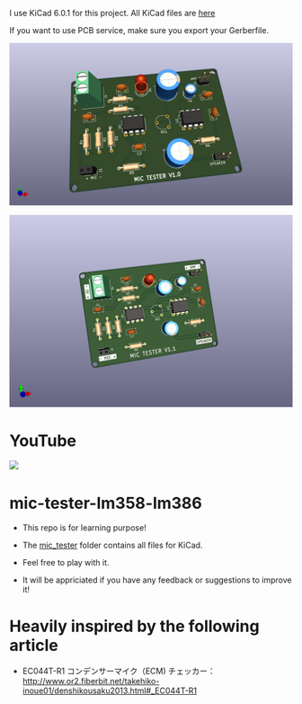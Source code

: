 I use KiCad 6.0.1 for this project. All KiCad files are [here](https://github.com/kawashimaken/mic-tester-lm358-lm386/tree/main/mic_tester)

If you want to use PCB service, make sure you export your Gerberfile.

![3d view](./pic/mic_tester.png)

![3d view v1.1](./pic/v1.1.jpg)

# YouTube

[![](https://img.youtube.com/vi/nFrnlTu5QJI/0.jpg)](https://www.youtube.com/watch?v=nFrnlTu5QJI)

# mic-tester-lm358-lm386


* This repo is for learning purpose!

* The [mic_tester](https://github.com/kawashimaken/mic-tester-lm358-lm386/tree/main/mic_tester) folder contains all files for KiCad.

* Feel free to play with it.

* It will be appriciated if you have any feedback or suggestions to improve it!


# Heavily inspired by the following article


* EC044T-R1
コンデンサーマイク（ECM)
チェッカー：http://www.or2.fiberbit.net/takehiko-inoue01/denshikousaku2013.html#_EC044T-R1

